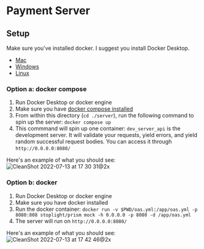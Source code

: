 # Payment Server

## Setup

Make sure you've installed docker. I suggest you install Docker Desktop.
  - [Mac](https://docs.docker.com/desktop/install/mac-install/)
  - [Windows](https://docs.docker.com/desktop/install/windows-install/)
  - [Linux](https://docs.docker.com/desktop/install/linux-install/)


### Option a: docker compose

1. Run Docker Desktop or docker engine
1. Make sure you have [docker compose installed](https://docs.docker.com/compose/install/)
1. From within this directory (`cd ./server`), run the following command to spin up the server: `docker compose up`
1. This commmand will spin up one container: `dev_server_api` is the development server. It will validate your requests, yield errors, and yield random successful request bodies. You can access it through `http://0.0.0.0:8080/`

Here's an example of what you should see:
![CleanShot 2022-07-13 at 17 30 31@2x](https://user-images.githubusercontent.com/10040882/178859577-130571f3-84ad-4b24-86eb-6d9b6812952b.png)


### Option b: docker

1. Run Docker Desktop or docker engine
1. Make sure you have docker installed
1. Run the docker container: `docker run -v $PWD/oas.yml:/app/oas.yml -p 8080:808 stoplight/prism mock -h 0.0.0.0 -p 8080 -d /app/oas.yml`
1. The server will run on `http://0.0.0.0:8080/`

Here's an example of what you should see:
![CleanShot 2022-07-13 at 17 42 46@2x](https://user-images.githubusercontent.com/10040882/178860600-9a011e3f-edaa-4a43-afc4-f3d08750f6b6.png)
